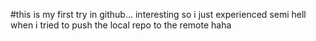 #this is my first try in github... interesting
so i just experienced semi hell when i tried to push the local repo to the remote haha
